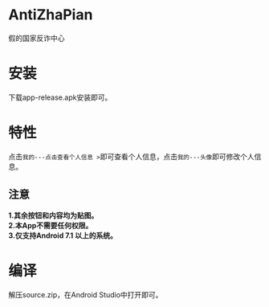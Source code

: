 # AntiZhaPian
假的国家反诈中心

# 安装
下载app-release.apk安装即可。    
# 特性  
点击```我的---点击查看个人信息 >```即可查看个人信息，点击```我的---头像```即可修改个人信息。    
## 注意
**1.其余按钮和内容均为贴图。**  
**2.本App不需要任何权限。**  
**3.仅支持Android 7.1 以上的系统。**

# 编译
解压source.zip，在Android Studio中打开即可。
